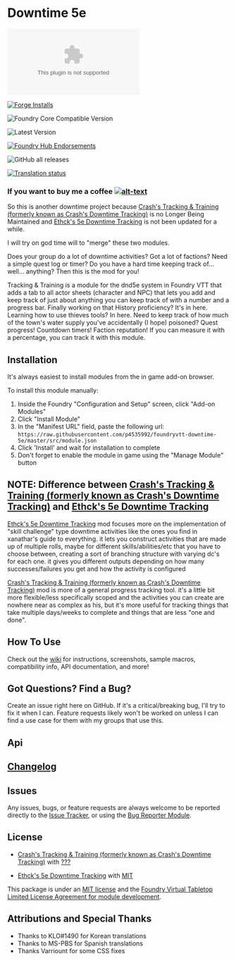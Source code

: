 # Downtime 5e

![Latest Release Download Count](https://img.shields.io/github/downloads/p4535992/foundryvtt-downtime-5e/latest/module.zip?color=2b82fc&label=DOWNLOADS&style=for-the-badge) 

[![Forge Installs](https://img.shields.io/badge/dynamic/json?label=Forge%20Installs&query=package.installs&suffix=%25&url=https%3A%2F%2Fforge-vtt.com%2Fapi%2Fbazaar%2Fpackage%2Fdowntime-5e&colorB=006400&style=for-the-badge)](https://forge-vtt.com/bazaar#package=downtime-5e) 

![Foundry Core Compatible Version](https://img.shields.io/badge/dynamic/json.svg?url=https%3A%2F%2Fraw.githubusercontent.com%2Fp4535992%2Ffoundryvtt-downtime-5e%2Fmaster%2Fsrc%2Fmodule.json&label=Foundry%20Version&query=$.compatibility.verified&colorB=orange&style=for-the-badge)

![Latest Version](https://img.shields.io/badge/dynamic/json.svg?url=https%3A%2F%2Fraw.githubusercontent.com%2Fp4535992%2Ffoundryvtt-downtime-5e%2Fmaster%2Fsrc%2Fmodule.json&label=Latest%20Release&prefix=v&query=$.version&colorB=red&style=for-the-badge)

[![Foundry Hub Endorsements](https://img.shields.io/endpoint?logoColor=white&url=https%3A%2F%2Fwww.foundryvtt-hub.com%2Fwp-json%2Fhubapi%2Fv1%2Fpackage%2Fdowntime-5e%2Fshield%2Fendorsements&style=for-the-badge)](https://www.foundryvtt-hub.com/package/downtime-5e/)

![GitHub all releases](https://img.shields.io/github/downloads/p4535992/foundryvtt-downtime-5e/total?style=for-the-badge)

[![Translation status](https://weblate.foundryvtt-hub.com/widgets/downtime-5e/-/287x66-black.png)](https://weblate.foundryvtt-hub.com/engage/downtime-5e/)

### If you want to buy me a coffee [![alt-text](https://img.shields.io/badge/-Patreon-%23ff424d?style=for-the-badge)](https://www.patreon.com/p4535992)


So this is another downtime project because [Crash's Tracking & Training (formerly known as Crash's Downtime Tracking)](https://github.com/crash1115/5e-training) is no Longer Being Maintained and [Ethck's 5e Downtime Tracking](https://github.com/Ethck/Ethck-s-Downtime-Tracking) is not been updated for a while.

I will try on god time will to "merge" these two modules.

Does your group do a lot of downtime activities? Got a lot of factions? Need a simple quest log or timer? Do you have a hard time keeping track of... well... anything? Then this is the mod for you!

Tracking & Training is a module for the dnd5e system in Foundry VTT that adds a tab to all actor sheets (character and NPC) that lets you add and keep track of just about anything you can keep track of with a number and a progress bar. Finally working on that History proficiency? It's in here. Learning how to use thieves tools? In here. Need to keep track of how much of the town's water supply you've accidentally (I hope) poisoned? Quest progress! Countdown timers! Faction reputation! If you can measure it with a percentage, you can track it with this module.

## Installation

It's always easiest to install modules from the in game add-on browser.

To install this module manually:
1.  Inside the Foundry "Configuration and Setup" screen, click "Add-on Modules"
2.  Click "Install Module"
3.  In the "Manifest URL" field, paste the following url:
`https://raw.githubusercontent.com/p4535992/foundryvtt-downtime-5e/master/src/module.json`
4.  Click 'Install' and wait for installation to complete
5.  Don't forget to enable the module in game using the "Manage Module" button

## NOTE: Difference between [Crash's Tracking & Training (formerly known as Crash's Downtime Tracking)](https://github.com/crash1115/5e-training) and [Ethck's 5e Downtime Tracking](https://github.com/Ethck/Ethck-s-Downtime-Tracking)

[Ethck's 5e Downtime Tracking](https://github.com/Ethck/Ethck-s-Downtime-Tracking) mod focuses more on the implementation of "skill challenge" type downtime activities like the ones you find in xanathar's guide to everything. it lets you construct activities that are made up of multiple rolls, maybe for different skills/abilities/etc that you have to choose between, creating a sort of branching structure with varying dc's for each one. it gives you different outputs depending on how many successes/failures you get and how the activity is configured

[Crash's Tracking & Training (formerly known as Crash's Downtime Tracking)](https://github.com/crash1115/5e-training) mod is more of a general progress tracking tool. it's a little bit more flexible/less specifically scoped and the activities you can create are nowhere near as complex as his, but it's more useful for tracking things that take multiple days/weeks to complete and things that are less "one and done".

## How To Use

Check out the [wiki](https://github.com/crash1115/5e-training/wiki) for instructions, screenshots, sample macros, compatibility info, API documentation, and more!

## Got Questions? Find a Bug?
Create an issue right here on GitHub. If it's a critical/breaking bug, I'll try to fix it when I can. Feature requests likely won't be worked on unless I can find a use case for them with my groups that use this.

## Api


## [Changelog](./changelog.md)

## Issues

Any issues, bugs, or feature requests are always welcome to be reported directly to the [Issue Tracker](https://github.com/p4535992/foundryvtt-downtime-5e/issues ), or using the [Bug Reporter Module](https://foundryvtt.com/packages/bug-reporter/).

## License

- [Crash's Tracking & Training (formerly known as Crash's Downtime Tracking)](https://github.com/crash1115/5e-training) with [???](https://github.com/crash1115/5e-training/blob/master/LICENSE)

- [Ethck's 5e Downtime Tracking](https://github.com/Ethck/Ethck-s-Downtime-Tracking) with [MIT](https://github.com/Ethck/Ethck-s-Downtime-Tracking/blob/master/LICENSE)

This package is under an [MIT license](LICENSE) and the [Foundry Virtual Tabletop Limited License Agreement for module development](https://foundryvtt.com/article/license/).

## Attributions and Special Thanks
- Thanks to KLO#1490 for Korean translations
- Thanks to MS-PBS for Spanish translations
- Thanks Varriount for some CSS fixes
